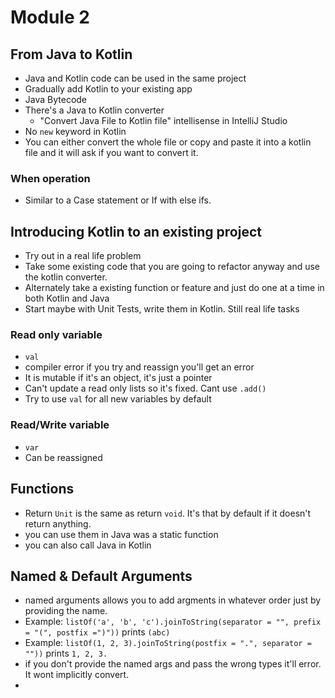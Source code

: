 # Module 2

## From Java to Kotlin

- Java and Kotlin code can be used in the same project
- Gradually add Kotlin to your existing app
- Java Bytecode
- There's a Java to Kotlin converter
  - "Convert Java File to Kotlin file" intellisense in IntelliJ Studio
- No `new` keyword in Kotlin
- You can either convert the whole file or copy and paste it into a kotlin file and it will ask if you want to convert it.

### When operation

- Similar to a Case statement or If with else ifs.

## Introducing Kotlin to an existing project

- Try out in a real life problem
- Take some existing code that you are going to refactor anyway and use the kotlin converter.
- Alternately take a existing function or feature and just do one at a time in both Kotlin and Java
- Start maybe with Unit Tests, write them in Kotlin. Still real life tasks

### Read only variable

- `val`
- compiler error if you try and reassign you'll get an error
- It is mutable if it's an object, it's just a pointer
- Can't update a read only lists so it's fixed. Cant use `.add()`
- Try to use `val` for all new variables by default

### Read/Write variable

- `var`
- Can be reassigned

## Functions

- Return `Unit` is the same as return `void`. It's that by default if it doesn't return anything.
- you can use them in Java was a static function
- you can also call Java in Kotlin

## Named & Default Arguments

- named arguments allows you to add argments in whatever order just by providing the name.
- Example: `listOf('a', 'b', 'c').joinToString(separator = "", prefix = "(", postfix =")"))` prints `(abc)`
- Example: `listOf(1, 2, 3).joinToString(postfix = ".", separator = ""))` prints `1, 2, 3.`
- if you don't provide the named args and pass the wrong types it'll error. It wont implicitly convert.
-
